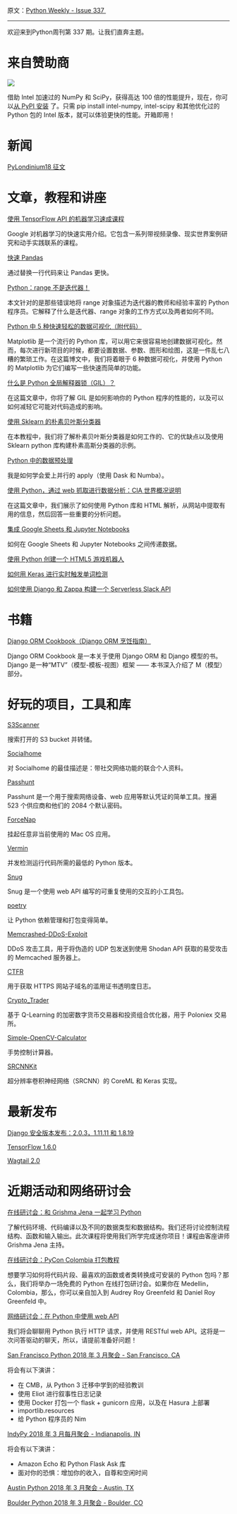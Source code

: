 原文：[Python Weekly - Issue 337 ](http://eepurl.com/dnepqj)

---

欢迎来到Python周刊第 337 期。让我们直奔主题。
  
# 来自赞助商  
[![](https://gallery.mailchimp.com/e2e180baf855ac797ef407fc7/images/b88ddabb-e48c-4fbd-af9a-fe48f8a98690.png)](https://goo.gl/wlxnDm)

借助 Intel 加速过的 NumPy 和 SciPy，获得高达 100 倍的性能提升，现在，你可以[从 PyPI 安装](https://software.intel.com/en-us/articles/installing-the-intel-distribution-for-python-and-intel-performance-libraries-with-pip-and?utm_source=03%2F07%2F18%20Python%20Weekly%20Newsletter&utm_medium=Email) 了。只需 pip install intel-numpy, intel-scipy 和其他优化过的 Python 包的 Intel 版本，就可以体验更快的性能。开箱即用！
  
  
# 新闻  
  
[PyLondinium18 征文](https://www.papercall.io/pylondinium)  
  
  
# 文章，教程和讲座  
  
[使用 TensorFlow API 的机器学习速成课程](https://developers.google.com/machine-learning/crash-course/)  

Google 对机器学习的快速实用介绍。它包含一系列带视频录像、现实世界案例研究和动手实践联系的课程。
  
[快速 Pandas](https://rise.cs.berkeley.edu/blog/pandas-on-ray/)  

通过替换一行代码来让 Pandas 更快。
  
[Python：range 不是迭代器！](http://treyhunner.com/2018/02/python-range-is-not-an-iterator/)

本文针对的是那些错误地将 range 对象描述为迭代器的教师和经验丰富的 Python 程序员。它解释了什么是迭代器、range 对象的工作方式以及两者如何不同。
  
[Python 中 5 种快速轻松的数据可视化（附代码）](https://towardsdatascience.com/5-quick-and-easy-data-visualizations-in-python-with-code-a2284bae952f)  

Matplotlib 是一个流行的 Python 库，可以用它来很容易地创建数据可视化。然而，每次进行新项目的时候，都要设置数据、参数、图形和绘图，这是一件乱七八糟的繁琐工作。在这篇博文中，我们将着眼于 6 种数据可视化，并使用 Python 的 Matplotlib 为它们编写一些快速而简单的功能。
  
[什么是 Python 全局解释器锁（GIL）？](https://realpython.com/blog/python/python-gil/)

在这篇文章中，你将了解 GIL 是如何影响你的 Python 程序的性能的，以及可以如何减轻它可能对代码造成的影响。
  
[使用 Sklearn 的朴素贝叶斯分类器](https://blog.sicara.com/naive-bayes-classifier-sklearn-python-example-tips-42d100429e44)  

在本教程中，我们将了解朴素贝叶斯分类器是如何工作的、它的优缺点以及使用 Sklearn python 库构建朴素高斯分类器的示例。
  
[Python 中的数据预处理](https://medium.com/@ernestk.social/how-i-learned-to-love-parallelized-applies-with-python-pandas-dask-and-numba-f06b0b367138)

我是如何学会爱上并行的 apply（使用 Dask 和 Numba）。
  
[使用 Python，通过 web 抓取进行数据分析：CIA 世界概况说明](https://towardsdatascience.com/data-analytics-with-python-by-web-scraping-illustration-with-cia-world-factbook-abbdaa687a84)

在这篇文章中，我们展示了如何使用 Python 库和 HTML 解析，从网站中提取有用的信息，然后回答一些重要的分析问题。
  
[集成 Google Sheets 和 Jupyter Notebooks](http://www.countingcalculi.com/explanations/google_sheets_and_jupyter_notebooks/)  

如何在 Google Sheets 和 Jupyter Notebooks 之间传递数据。
  
[使用 Python 创建一个 HTML5 游戏机器人](https://vesche.github.io/articles/01-stabbybot.html)  
  
[如何用 Keras 进行实时触发单词检测](https://hackernoon.com/how-to-do-real-time-trigger-word-detection-with-keras-b8a56ab106b7)  
  
[如何使用 Django 和 Zappa 构建一个 Serverless Slack API](https://medium.com/@eremieff/how-to-build-a-serverless-slack-api-with-django-and-zappa-4ce4e12c2a44)  
  
  
# 书籍  
  
[Django ORM Cookbook（Django ORM 烹饪指南）](https://books.agiliq.com/projects/django-orm-cookbook/en/latest/)

Django ORM Cookbook 是一本关于使用 Django ORM 和 Django 模型的书。Django 是一种“MTV”（模型-模板-视图）框架 —— 本书深入介绍了 M（模型） 部分。
  
  
# 好玩的项目，工具和库  
  
[S3Scanner](https://github.com/sa7mon/S3Scanner)  

搜索打开的 S3 bucket 并转储。
  
[Socialhome](https://github.com/jaywink/socialhome)   

对 Socialhome 的最佳描述是：带社交网络功能的联合个人资料。
  
[Passhunt](https://github.com/Viralmaniar/Passhunt)  

Passhunt 是一个用于搜索网络设备、web 应用等默认凭证的简单工具。搜遍 523 个供应商和他们的 2084 个默认密码。 
  
[ForceNap](https://github.com/omikun/ForceNap)  

挂起任意非当前使用的 Mac OS 应用。
  
[Vermin](https://github.com/netromdk/vermin)  

并发检测运行代码所需的最低的 Python 版本。
  
[Snug](https://github.com/ariebovenberg/snug)   

Snug 是一个使用 web API 编写的可重复使用的交互的小工具包。

[poetry](https://github.com/sdispater/poetry)  

让 Python 依赖管理和打包变得简单。
  
[Memcrashed-DDoS-Exploit](https://github.com/649/Memcrashed-DDoS-Exploit)  

DDoS 攻击工具，用于将伪造的 UDP 包发送到使用 Shodan API 获取的易受攻击的 Memcached 服务器上。
  
[CTFR](https://github.com/UnaPibaGeek/ctfr)  

用于获取 HTTPS 网站子域名的滥用证书透明度日志。
  
[Crypto_Trader](https://github.com/bshaw19/Crypto_Trader)  

基于 Q-Learning 的加密数字货币交易器和投资组合优化器，用于 Poloniex 交易所。
  
[Simple-OpenCV-Calculator](https://github.com/EvilPort2/Simple-OpenCV-Calculator)  

手势控制计算器。
  
[SRCNNKit](https://github.com/DeNA/SRCNNKit)  

超分辨率卷积神经网络（SRCNN）的 CoreML 和 Keras 实现。
  
  
# 最新发布  
  
[Django 安全版本发布：2.0.3，1.11.11 和 1.8.19](https://www.djangoproject.com/weblog/2018/mar/06/security-releases/)  
  
[TensorFlow 1.6.0](https://github.com/tensorflow/tensorflow/releases/tag/v1.6.0)  
  
[Wagtail 2.0](https://wagtail.io/blog/wagtail-2/)  
  
  
# 近期活动和网络研讨会  
  
[在线研讨会：和 Grishma Jena 一起学习 Python](https://www.youtube.com/watch?v=WIFCd1m7VuA)

了解代码环境、代码编译以及不同的数据类型和数据结构。我们还将讨论控制流程结构、函数和输入输出。此次课程将使用我们所学完成迷你项目！课程由客座讲师 Grishma Jena 主持。
  
[在线研讨会：PyCon Colombia 打包教程](https://www.meetup.com/Medellin-Python-y-Django-Meetup/events/248261891/)  

想要学习如何将代码片段、最喜欢的函数或者类转换成可安装的 Python 包吗？那么，我们将举办一场免费的 Python 在线打包研讨会。如果你在 Medellin，Colombia，那么，你可以亲自加入到 Audrey Roy Greenfeld 和 Daniel Roy Greenfeld 中。
  
[网络研讨会：在 Python 中使用 web API](https://www.crowdcast.io/e/http-2/register)  

我们将会聊聊用 Python 执行 HTTP 请求，并使用 RESTful web API。这将是一次问答驱动的聊天，所以，请提前准备好问题！
  
[San Francisco Python 2018 年 3 月聚会 - San Francisco, CA](https://www.meetup.com/sfpython/events/246990804/)  

将会有以下演讲：

  * 在 CMB，从 Python 3 迁移中学到的经验教训
  * 使用 Eliot 进行叙事性日志记录
  * 使用 Docker 打包一个 flask + gunicorn 应用，以及在 Hasura 上部署
  * importlib.resources
  * 给 Python 程序员的 Nim

  
[IndyPy 2018 年 3 月每月聚会 - Indianapolis, IN](https://www.meetup.com/indypy/events/246943122/)  

将会有以下演讲：

  * Amazon Echo 和 Python Flask Ask 库
  * 面对你的恐惧：增加你的收入，自尊和空闲时间

  
[Austin Python 2018 年 3 月聚会 - Austin, TX](https://www.meetup.com/austinpython/events/246719046/)   
  
[Boulder Python 2018 年 3 月聚会 - Boulder, CO](https://www.meetup.com/BoulderPython/events/246751070/)  
  

 

